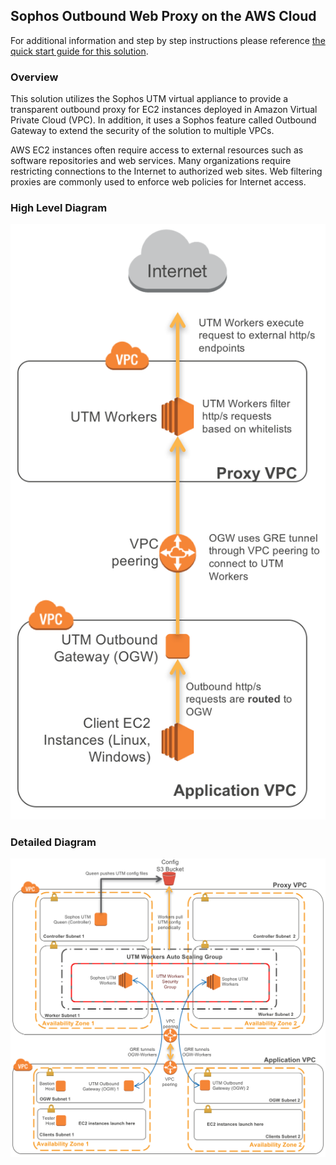 ## Sophos Outbound Web Proxy on the AWS Cloud

For additional information and step by step instructions please reference [the quick start guide for this solution](https://docs.aws.amazon.com/quickstart/latest/<guide>/).

### Overview
This solution utilizes the Sophos UTM virtual appliance to provide a transparent outbound proxy for EC2 instances deployed in Amazon Virtual Private Cloud (VPC). In addition, it uses a Sophos feature called Outbound Gateway to extend the security of the solution to multiple VPCs.

AWS EC2 instances often require access to external resources such as software repositories and web services. Many organizations require restricting connections to the Internet to authorized web sites. Web filtering proxies are commonly used to enforce web policies for Internet access.

### High Level Diagram
![](images/high-level-diagram.png)


### Detailed Diagram
![](images/detailed-diagram.png)

